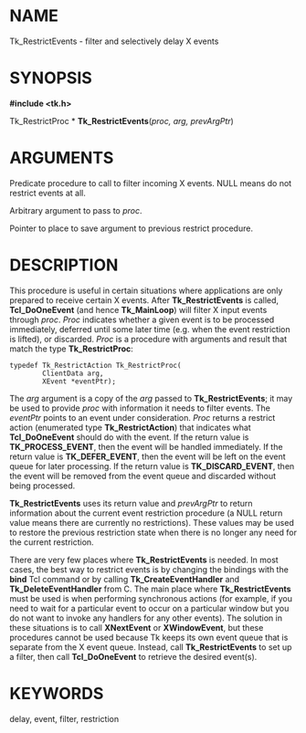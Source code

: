 # NAME

Tk_RestrictEvents - filter and selectively delay X events

# SYNOPSIS

**#include \<tk.h\>**

Tk_RestrictProc \* **Tk_RestrictEvents**(*proc, arg, prevArgPtr*)

# ARGUMENTS

Predicate procedure to call to filter incoming X events. NULL means do
not restrict events at all.

Arbitrary argument to pass to *proc*.

Pointer to place to save argument to previous restrict procedure.

# DESCRIPTION

This procedure is useful in certain situations where applications are
only prepared to receive certain X events. After **Tk_RestrictEvents**
is called, **Tcl_DoOneEvent** (and hence **Tk_MainLoop**) will filter X
input events through *proc*. *Proc* indicates whether a given event is
to be processed immediately, deferred until some later time (e.g. when
the event restriction is lifted), or discarded. *Proc* is a procedure
with arguments and result that match the type **Tk_RestrictProc**:

    typedef Tk_RestrictAction Tk_RestrictProc(
            ClientData arg,
            XEvent *eventPtr);

The *arg* argument is a copy of the *arg* passed to
**Tk_RestrictEvents**; it may be used to provide *proc* with information
it needs to filter events. The *eventPtr* points to an event under
consideration. *Proc* returns a restrict action (enumerated type
**Tk_RestrictAction**) that indicates what **Tcl_DoOneEvent** should do
with the event. If the return value is **TK_PROCESS_EVENT**, then the
event will be handled immediately. If the return value is
**TK_DEFER_EVENT**, then the event will be left on the event queue for
later processing. If the return value is **TK_DISCARD_EVENT**, then the
event will be removed from the event queue and discarded without being
processed.

**Tk_RestrictEvents** uses its return value and *prevArgPtr* to return
information about the current event restriction procedure (a NULL return
value means there are currently no restrictions). These values may be
used to restore the previous restriction state when there is no longer
any need for the current restriction.

There are very few places where **Tk_RestrictEvents** is needed. In most
cases, the best way to restrict events is by changing the bindings with
the **bind** Tcl command or by calling **Tk_CreateEventHandler** and
**Tk_DeleteEventHandler** from C. The main place where
**Tk_RestrictEvents** must be used is when performing synchronous
actions (for example, if you need to wait for a particular event to
occur on a particular window but you do not want to invoke any handlers
for any other events). The solution in these situations is to call
**XNextEvent** or **XWindowEvent**, but these procedures cannot be used
because Tk keeps its own event queue that is separate from the X event
queue. Instead, call **Tk_RestrictEvents** to set up a filter, then call
**Tcl_DoOneEvent** to retrieve the desired event(s).

# KEYWORDS

delay, event, filter, restriction

<!---
Copyright (c) 1990 The Regents of the University of California
Copyright (c) 1994-1996 Sun Microsystems, Inc
-->

